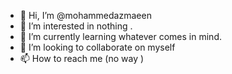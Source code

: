- 👋 Hi, I’m @mohammedazmaeen
- 👀 I’m interested in nothing .
- 🌱 I’m currently learning whatever comes in mind.
- 💞️ I’m looking to collaborate on myself
- 📫 How to reach me (no way )

<!---
mohammedazmaeen/mohammedazmaeen is a ✨ special ✨ repository because its `README.md` (this file) appears on your GitHub profile.
You can click the Preview link to take a look at your changes.
--->
